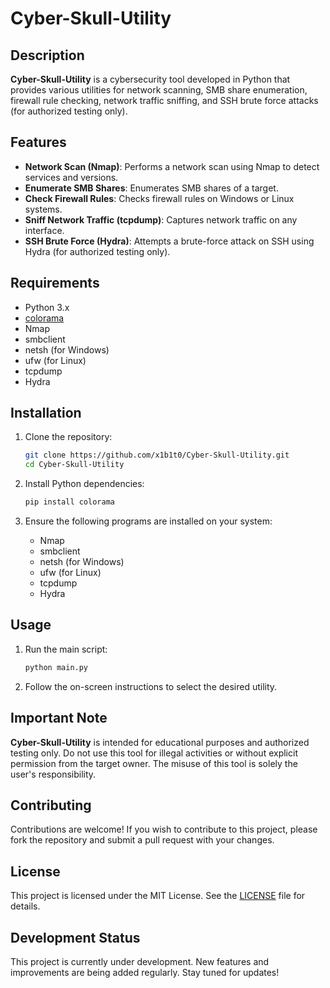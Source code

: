 # Cyber-Skull-Utility

## Description

**Cyber-Skull-Utility** is a cybersecurity tool developed in Python that provides various utilities for network scanning, SMB share enumeration, firewall rule checking, network traffic sniffing, and SSH brute force attacks (for authorized testing only).

## Features

- **Network Scan (Nmap)**: Performs a network scan using Nmap to detect services and versions.
- **Enumerate SMB Shares**: Enumerates SMB shares of a target.
- **Check Firewall Rules**: Checks firewall rules on Windows or Linux systems.
- **Sniff Network Traffic (tcpdump)**: Captures network traffic on any interface.
- **SSH Brute Force (Hydra)**: Attempts a brute-force attack on SSH using Hydra (for authorized testing only).

## Requirements

- Python 3.x
- [colorama](https://pypi.org/project/colorama/)
- Nmap
- smbclient
- netsh (for Windows)
- ufw (for Linux)
- tcpdump
- Hydra

## Installation

1. Clone the repository:
   ```bash
   git clone https://github.com/x1b1t0/Cyber-Skull-Utility.git
   cd Cyber-Skull-Utility
   ```

2. Install Python dependencies:
   ```bash
   pip install colorama
   ```

3. Ensure the following programs are installed on your system:
   - Nmap
   - smbclient
   - netsh (for Windows)
   - ufw (for Linux)
   - tcpdump
   - Hydra

## Usage

1. Run the main script:
   ```bash
   python main.py
   ```

2. Follow the on-screen instructions to select the desired utility.

## Important Note

**Cyber-Skull-Utility** is intended for educational purposes and authorized testing only. Do not use this tool for illegal activities or without explicit permission from the target owner. The misuse of this tool is solely the user's responsibility.

## Contributing

Contributions are welcome! If you wish to contribute to this project, please fork the repository and submit a pull request with your changes.

## License

This project is licensed under the MIT License. See the [LICENSE](LICENSE) file for details.

## Development Status

This project is currently under development. New features and improvements are being added regularly. Stay tuned for updates!
